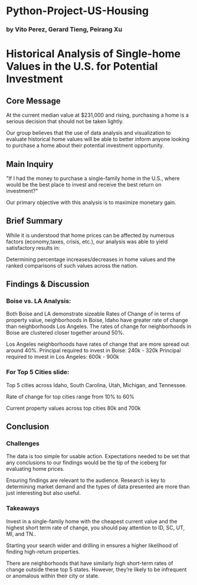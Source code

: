 # Python-Project-US-Housing

### by Vito Perez, Gerard Tieng, Peirang Xu
# Historical Analysis of Single-home Values in the U.S. for Potential Investment

## Core Message
At the current median value at $231,000 and rising, purchasing a home is a serious decision that should not be taken lightly.

Our group believes that the use of data analysis and visualization to evaluate historical home values will be able to better inform anyone looking to purchase a home about their potential investment opportunity.

## Main Inquiry
"If I had the money to purchase a single-family home in the U.S., where would be the best place to invest and receive the best return on investment?"

Our primary objective with this analysis is to maximize monetary gain.

## Brief Summary
While it is understood that home prices can be affected by numerous factors (economy,taxes, crisis, etc.), our analysis was able to yield satisfactory results in:

Determining percentage increases/decreases in home values and the ranked comparisons of such values across the nation.

## Findings & Discussion
### Boise vs. LA Analysis:
Both Boise and LA demonstrate sizeable Rates of Change of in terms of property value, neighborhoods in Boise, Idaho have greater rate of change than neighborhoods Los Angeles. The rates of change for neighborhoods in Boise are clustered closer together around 50%.

Los Angeles neighborhoods have rates of change that are more spread out around 40%. Principal required to invest in Boise: 240k - 320k Principal required to invest in Los Angeles: 600k - 900k

### For Top 5 Cities slide:
Top 5 cities across Idaho, South Carolina, Utah, Michigan, and Tennessee.

Rate of change for top cities range from 10% to 60%

Current property values across top cities 80k and 700k

## Conclusion
### Challenges
The data is too simple for usable action. Expectations needed to be set that any conclusions to our findings would be the tip of the iceberg for evaluating home prices.

Ensuring findings are relevant to the audience. Research is key to determining market demand and the types of data presented are more than just interesting but also useful.

### Takeaways
Invest in a single-family home with the cheapest current value and the highest short term rate of change, you should pay attention to ID, SC, UT, MI, and TN..

Starting your search wider and drilling in ensures a higher likelihood of finding high-return properties.

There are neighborhoods that have similarly high short-term rates of change outside these top 5 states. However, they’re likely to be infrequent or anomalous within their city or state.
